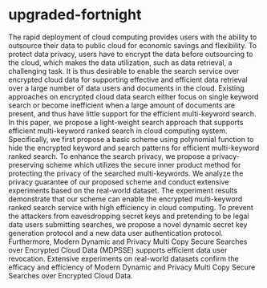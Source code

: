 # upgraded-fortnight
 The rapid deployment of cloud computing provides users with the ability to outsource their data to public cloud for economic savings and flexibility. To protect data privacy, users have to encrypt the data before outsourcing to the cloud, which makes the data utilization, such as data retrieval, a challenging task. It is thus desirable to enable the search service over encrypted cloud data for supporting effective and efficient data retrieval over a large number of data users and documents in the cloud.  Existing approaches on encrypted cloud data search either focus on single keyword search or become inefficient when a large amount of documents are present, and thus have little support for the efficient multi-keyword search. In this paper, we propose a light-weight search approach that supports efficient multi-keyword ranked search in cloud computing system. Specifically, we first propose a basic scheme using polynomial function to hide the encrypted keyword and search patterns for efficient multi-keyword ranked search.  To enhance the search privacy, we propose a privacy-preserving scheme which utilizes the secure inner product method for protecting the privacy of the searched multi-keywords. We analyze the privacy guarantee of our proposed scheme and conduct extensive experiments based on the real-world dataset. The experiment results demonstrate that our scheme can enable the encrypted multi-keyword ranked search service with high efficiency in cloud computing. To prevent the attackers from eavesdropping secret keys and pretending to be legal data users submitting searches, we propose a novel dynamic secret key generation protocol and a new data user authentication protocol. Furthermore, Modern Dynamic and Privacy Multi Copy Secure Searches over Encrypted Cloud Data (MDPSSE) supports efficient data user revocation. Extensive experiments on real-world datasets confirm the efficacy and efficiency of Modern Dynamic and Privacy Multi Copy Secure Searches over Encrypted Cloud Data.
